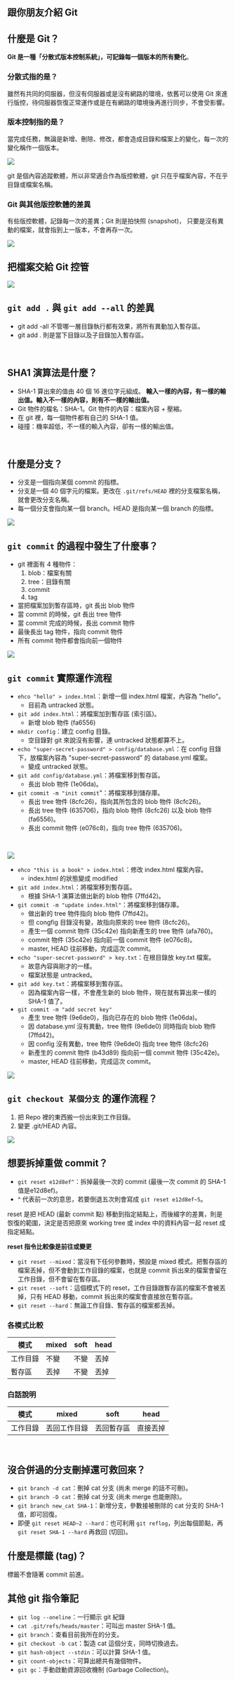 ## 跟你朋友介紹 Git

## 什麼是 Git？
**Git 是一種「分散式版本控制系統」，可記錄每一個版本的所有變化**。

### 分散式指的是？
雖然有共同的伺服器，但沒有伺服器或是沒有網路的環境，依舊可以使用 Git 來進行版控，待伺服器恢復正常運作或是在有網路的環境後再進行同步，不會受影響。

### 版本控制指的是？
當完成任務，無論是新增、刪除、修改，都會造成目錄和檔案上的變化，每一次的變化稱作一個版本。

![](https://i.imgur.com/xWXUAcH.png)

git 是個內容追蹤軟體，所以非常適合作為版控軟體，git 只在乎檔案內容，不在乎目錄或檔案名稱。
<br>

### Git 與其他版控軟體的差異
有些版控軟體，記錄每一次的差異；Git 則是拍快照 (snapshot)， 只要是沒有異動的檔案，就會指到上一版本，不會再存一次。

![](https://i.imgur.com/NCKzVo8.png)
<br>

## 把檔案交給 Git 控管
![](https://i.imgur.com/NRHV6iJ.png)
<br>

## `git add .` 與 `git add --all` 的差異
- git add -all 不管哪一層目錄執行都有效果，將所有異動加入暫存區。
- git add . 則是當下目錄以及子目錄加入暫存區。
<br>

## SHA1 演算法是什麼？
- SHA-1 算出來的值由 40 個 16 進位字元組成。
**輸入一樣的內容，有一樣的輸出值。輸入不一樣的內容，則有不一樣的輸出值。**
- Git 物件的檔名：SHA-1。Git 物件的內容：檔案內容 + 壓縮。
- 在 git 裡，每一個物件都有自己的 SHA-1 值。
- 碰撞：機率超低，不一樣的輸入內容，卻有一樣的輸出值。
<br>

## 什麼是分支？
- 分支是一個指向某個 commit 的指標。
- 分支是一個 40 個字元的檔案。更改在 `.git/refs/HEAD` 裡的分支檔案名稱，就會更改分支名稱。
- 每一個分支會指向某一個 branch。HEAD 是指向某一個 branch 的指標。

![](https://i.imgur.com/1wxvLKY.png)
<br>

## `git commit` 的過程中發生了什麼事？
- git 裡面有 4 種物件：
  1. blob：檔案有關
  2. tree：目錄有關
  3. commit
  4. tag
- 當把檔案加到暫存區時，git 長出 blob 物件
- 當 commit 的時候，git 長出 tree 物件
- 當 commit 完成的時候，長出 commit 物件
- 最後長出 tag 物件，指向 commit 物件
- 所有 commit 物件都會指向前一個物件

![](https://i.imgur.com/Z7EROj5.png)
<br>

## `git commit` 實際運作流程
- `ehco "hello" > index.html`：新增一個 index.html 檔案，內容為 "hello"。
  - 目前為 untracked 狀態。
- `git add index.html`：將檔案加到暫存區 (索引區)。
  - 新增 blob 物件 (fa6556)
- `mkdir config`：建立 config 目錄。
  - 空目錄對 git 來說沒有影響，連 untracked 狀態都算不上。
- `echo "super-secret-password" > config/database.yml`：在 config 目錄下，放檔案內容為 "super-secret-password" 的 database.yml 檔案。
  - 變成 untracked 狀態。
- `git add config/database.yml`：將檔案移到暫存區。
  - 長出 blob 物件 (1e06da)。
- `git commit -m "init commit`"：將檔案移到儲存庫。
  - 長出 tree 物件 (8cfc26)，指向其所包含的 blob 物件 (8cfc26)。
  - 長出 tree 物件 (635706)，指向 blob 物件 (8cfc26) 以及 blob 物件 (fa6556)。
  - 長出 commit 物件 (e076c8)，指向 tree 物件 (635706)。
<br>

![](https://i.imgur.com/kIAbzvv.png)

- `ehco "this is a book" > index.html`：修改 index.html 檔案內容。
  - index.html 的狀態變成 modified
- `git add index.html`：將檔案移到暫存區。
  - 根據 SHA-1 演算法做出新的 blob 物件 (7ffd42)。
- `git commit -m "update index.html"`：將檔案移到儲存庫。
  - 做出新的 tree 物件指向 blob 物件 (7ffd42)。
  - 但 congfig 目錄沒有變，故指向原來的 tree 物件 (8cfc26)。
  - 產生一個 commit 物件 (35c42e) 指向新產生的 tree 物件 (afa760)。
  - commit 物件 (35c42e) 指向前一個 commit 物件 (e076c8)。
  - master, HEAD 往前移動，完成這次 commit。
- `echo "super-secret-password" > key.txt`：在根目錄放 key.txt 檔案。
  - 故意內容與剛才的一樣。
  - 檔案狀態是 untracked。
- `git add key.txt`：將檔案移到暫存區。
  - 因為檔案內容一樣，不會產生新的 blob 物件，現在就有算出來一樣的 SHA-1 值了。
- `git commit -m "add secret key"`
  - 產生 tree 物件 (9e6de0)，指向已存在的 blob 物件 (1e06da)。
  - 因 database.yml 沒有異動，tree 物件 (9e6de0) 同時指向 blob 物件 (7ffd42)。
  - 因 config 沒有異動，tree 物件 (9e6de0) 指向 tree 物件 (8cfc26)
  - 新產生的 commit 物件 (b43d89) 指向前一個 commit 物件 (35c42e)。
  - master, HEAD 往前移動，完成這次 commit。

![](https://i.imgur.com/B1F37wQ.png)
<br>

## `git checkout 某個分支` 的運作流程？
1. 把 Repo 裡的東西搬一份出來到工作目錄。
2. 變更 .git/HEAD 內容。

![](https://i.imgur.com/Qo5bv9h.png)
<br>

## 想要拆掉重做 commit？
- `git reset e12d8ef^`：拆掉最後一次的 commit (最後一次 commit 的 SHA-1 值是e12d8ef)。
- ^ 代表前一次的意思，若要倒退五次則會寫成 `git reset e12d8ef~5`。

reset 是把 HEAD (最新 commit 點) 移動到指定結點上，而後綴字的差異，則是恢復的範圍，決定是否把原來 working tree 或 index 中的資料內容一起 reset 成指定結點。

**reset 指令比較像是前往或變更**

- `git reset --mixed`：當沒有下任何參數時，預設是 mixed 模式。把暫存區的檔案丟掉，但不會動到工作目錄的檔案，也就是 commit 拆出來的檔案會留在工作目錄，但不會留在暫存區。
- `git reset --soft`：這個模式下的 reset，工作目錄跟暫存區的檔案不會被丟掉，只有 HEAD 移動，commit 拆出來的檔案會直接放在暫存區。
- `git reset --hard`：無論工作目錄、暫存區的檔案都丟掉。

### 各模式比較
| 模式     | mixed  |  soft | head |
| ---     | ---    | --     | --  |
| 工作目錄   | 不變    | 不變   | 丟掉 |
| 暫存區   | 丟掉    | 不變   | 丟掉 |

### 白話說明
| 模式     | mixed  |  soft | head |
| ---     | ---    | --    | ---  |
| 工作目錄   | 丟回工作目錄   | 丟回暫存區   | 直接丟掉 |
<br>

## 沒合併過的分支刪掉還可救回來？
- `git branch -d cat`：刪掉 cat 分支 (尚未 merge 的話不可刪)。
- `git branch -D cat`：刪掉 cat 分支 (尚未 merge 也能刪除)。
- `git branch new_cat SHA-1`：新增分支，參數接被刪除的 cat 分支的 SHA-1 值，即可回復。
- 即便 `git reset HEAD~2 --hard`：也可利用 `git reflog`，列出每個節點，再 `git reset SHA-1 --hard` 再救回 (切回)。

## 什麼是標籤 (tag)？
標籤不會隨著 commit 前進。
<br>

## 其他 git 指令筆記
- `git log --oneline`：一行顯示 git 紀錄
- `cat .git/refs/heads/master`：可叫出 master SHA-1 值。
- `git branch`：查看目前我所在的分支。
- `git checkout -b cat`：製造 cat 這個分支，同時切換過去。
- `git hash-object --stdin`：可以計算 SHA-1 值。
- `git count-objects`：可算出總共有幾個物件。
- `git gc`：手動啟動資源回收機制 (Garbage Collection)。
